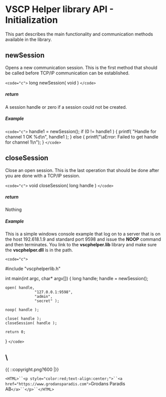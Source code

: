 
# VSCP Helper library API - Initialization

This part describes the main functionality and communication methods available in the library.




## newSession

Opens a new communication session. This is the first method that should be called before TCP/IP communication can be established. 

`<code="c">`
long newSession( void )
`</code>`

##### return

A session handle or zero if a session could not be created.

##### Example

`<code="c">`
    handle1 = newSession();
    if (0 != handle1 ) {
        printf( "Handle for channel 1 OK %d\n", handle1 );
    }
    else {
        printf("\aError: Failed to get handle for channel 1\n");
    }
`</code>`

## closeSession

Close an open session. This is the last operation that should be done after you are done with a TCP/IP session.

`<code="c">`
void closeSession( long handle )
`</code>`

##### return

Nothing



##### Example

This is a simple windows console example that log on to a server that is on the host 192.618.1.9 and standard port 9598 and issue the **NOOP** command and then terminates. You link to the **vscphelper.lib** library and make sure the **vscphelper.dll** is in the path.

`<code="c">`

#include "vscphelperlib.h"

int main(int argc, char* argv[])
{
    long handle;
    handle = newSession();

    open( handle, 
                 "127.0.0.1:9598",
                 "admin",
                 "secret" ); 
                 
    noop( handle );

    close( handle );
    closeSession( handle );
   
    return 0;
}
`</code>`


\\ 
----
{{  ::copyright.png?600  |}}

`<HTML>``<p style="color:red;text-align:center;">``<a href="https://www.grodansparadis.com">`Grodans Paradis AB`</a>``</p>``</HTML>`
